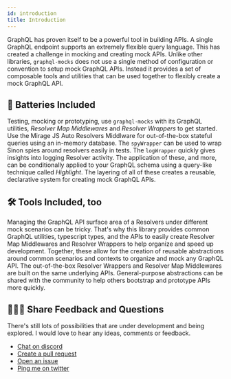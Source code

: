 ```yaml
---
id: introduction
title: Introduction
---
```


GraphQL has proven itself to be a powerful tool in building APIs. A single GraphQL endpoint supports an extremely
flexible query language. This has created a challenge in mocking and creating mock APIs. Unlike other libraries,
`graphql-mocks` does not use a single method of configuration or convention to setup mock GraphQL APIs. Instead it
provides a set of composable tools and utilities that can be used together to flexibly create a mock GraphQL API.

## 🔋 Batteries Included

Testing, mocking or prototyping, use `graphql-mocks` with its GraphQL utilities, _Resolver Map Middlewares_ and
_Resolver Wrappers_ to get started. Use the Mirage JS Auto Resolvers Middlware for out-of-the-box stateful queries using
an in-memory database. The `spyWrapper` can be used to wrap Sinon spies around resolvers easily in tests. The
`logWrapper` quickly gives insights into logging Resolver activity. The application of these, and more, can be
conditionally applied to your GraphQL schema using a query-like technique called _Highlight_. The layering of all of
these creates a reusable, declarative system for creating mock GraphQL APIs.

## 🛠 Tools Included, too

Managing the GraphQL API surface area of a Resolvers under different mock scenarios can be tricky. That's why this
library provides common GraphQL utilities, typescript types, and the APIs to easily create Resolver Map Middlewares and
Resolver Wrappers to help organize and speed up development. Together, these allow for the creation of reusable
abstractions around common scenarios and contexts to organize and mock any GraphQL API. The out-of-the-box Resolver
Wrappers and Resolver Map Middlewares are built on the same underlying APIs. General-purpose abstractions can be shared
with the community to help others bootstrap and prototype APIs more quickly.

## ✌🏽💜 Share Feedback and Questions

There's still lots of possibilities that are under development and being explored. I would love to hear any ideas,
comments or feedback.
* [Chat on discord](https://discord.gg/eJxddt2CJS)
* [Create a pull request](https://github.com/graphql-mocks/graphql-mocks/pulls)
* [Open an issue](https://github.com/graphql-mocks/graphql-mocks/issues/new)
* [Ping me on twitter](https://www.twitter.com/chadian)
